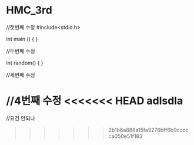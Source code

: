 # HMC_3rd

//첫번째 수정
#include<stdio.h>

int main ()
{
}


//두번째 수정 

int random()
{
}

//세번째 수정




//4번째 수정
<<<<<<< HEAD
adlsdla
=======


//요건 안되나
>>>>>>> 2b1b6a888a15fa9276bff6b9ccccca050e51f183
